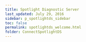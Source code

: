 ```yaml
---
title: Spotlight Diagnostic Server
last_updated: July 29, 2016
sidebar: p_spotlightds_sidebar
toc: false
permalink: spotlightds_welcome.html
folder: ConnectSpotlightDS
---
```

